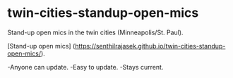# twin-cities-standup-open-mics
Stand-up open mics in the twin cities (Minneapolis/St. Paul).

[Stand-up open mics] (https://senthilrajasek.github.io/twin-cities-standup-open-mics/).


-Anyone can update.
-Easy to update.
-Stays current.
